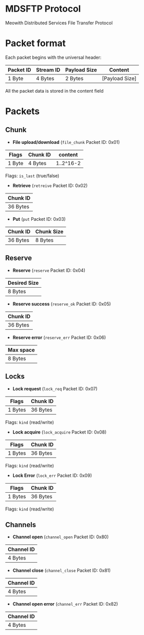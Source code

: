 # MDSFTP Protocol
Meowith Distributed Services File Transfer Protocol

# Packet format

Each packet begins with the universal header:

| Packet ID | Stream ID | Payload Size | Content         |
|-----------|-----------|--------------|-----------------|
| 1 Byte    | 4 Bytes   | 2 Bytes      | \[Payload Size] |

All the packet data is stored in the content field

# Packets

## Chunk

- **File upload/download** (`file_chunk` Packet ID: 0x01)

| Flags  | Chunk ID | content   |
|--------|----------|-----------|
| 1 Byte | 4 Bytes  | 1..2^16-2 |

Flags: `is_last` (true/false)

- **Retrieve** (`retreive` Packet ID: 0x02)

| Chunk ID |
|----------|
| 36 Bytes |

- **Put** (`put` Packet ID: 0x03)

| Chunk ID | Chunk Size |
|----------|------------|
| 36 Bytes | 8 Bytes    |

## Reserve

- **Reserve** (`reserve` Packet ID: 0x04)

| Desired Size |
|--------------|
| 8 Bytes      |

- **Reserve success** (`reserve_ok` Packet ID: 0x05)

| Chunk ID |
|----------|
| 36 Bytes |

- **Reserve error** (`reserve_err` Packet ID: 0x06)

| Max space |
|-----------|
| 8 Bytes   |

## Locks

- **Lock request** (`lock_req` Packet ID: 0x07)

| Flags   | Chunk ID  |
|---------|-----------|
| 1 Bytes | 36 Bytes  |

Flags: `kind` (read/write)

- **Lock acquire** (`lock_acquire` Packet ID: 0x08)

| Flags   | Chunk ID  |
|---------|-----------|
| 1 Bytes | 36 Bytes  |

Flags: `kind` (read/write)

- **Lock Error** (`lock_err` Packet ID: 0x09)

| Flags   | Chunk ID  |
|---------|-----------|
| 1 Bytes | 36 Bytes  |

Flags: `kind` (read/write)

## Channels

- **Channel open** (`channel_open` Packet ID: 0x80)

| Channel ID |
|------------|
| 4 Bytes    |

- **Channel close** (`channel_close` Packet ID: 0x81)

| Channel ID |
|------------|
| 4 Bytes    |

- **Channel open error** (`channel_err` Packet ID: 0x82)

| Channel ID |
|------------|
| 4 Bytes    |